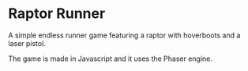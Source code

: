 Raptor Runner
=============

A simple endless runner game featuring a raptor with hoverboots and a laser pistol.

The game is made in Javascript and it uses the Phaser engine.
